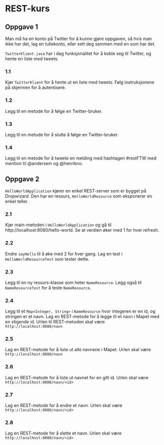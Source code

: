 # REST-kurs

## Oppgave 1
Man må ha en konto på Twitter for å kunne gjøre oppgaven, så hvis man ikke har det, lag en tullekonto, eller sett deg sammen med en som har det.

`TwitterKlient.java` har i dag funksjonalitet for å koble seg til Twitter, og hente en liste med tweets.

### 1.1
Kjør `TwitterKlient` for å hente ut en liste med tweets. Følg instruksjonene på skjermen for å autentisere.

### 1.2
Legg til en metode for å følge en Twitter-bruker.

### 1.3
Legg til en metode for å slutte å følge en Twitter-bruker.

### 1.4
Legg til en metode for å tweete en melding med hashtagen #restFTW med mention til @andersem og @henrikno.
 

## Oppgave 2
`HelloWorldApplication` kjører en enkel REST-server som er bygget på Dropwizard. Den har en ressurs, `HelloWorldResource` som eksponerer en enkel teller.

### 2.1
Kjør main-metoden i `HelloWorldApplication` og gå til http://localhost:8080/hello-world. Se at verdien øker med 1 for hver refresh.

### 2.2
Endre `sayHello` til å øke med 2 for hver gang. Lag en test i `HelloWorldResourceTest` som tester dette.

### 2.3
Legg til en ny ressurs-klasse som heter `NameResource`. Legg også til `NameResourceTest` for å teste `NameResource`.

### 2.4
Legg til et `Map<Integer, String>` i `NameResource` hvor integeren er en id, og stringen er et navn. Lag en REST-metode for å legge til et navn i Mapet med en stigende id. Urlen til REST-metoden skal være `http://localhost:8080/navn`

### 2.5
Lag en REST-metode for å liste ut alle navnene i Mapet. Urlen skal være `http://localhost:8080/navn`

### 2.6
Lag en REST-metode for å liste ut navnet for en gitt id. Urlen skal være `http://localhost:8080/navn/<id>`

### 2.7
Lag en REST-metode for å endre et navn. Urlen skal være `http://localhost:8080/navn/<id>`

### 2.8
Lag en REST-metode for å slette et navn. Urlen skal være `http://localhost:8080/navn/<id>`






